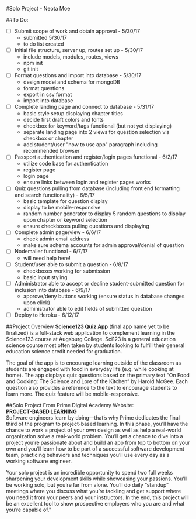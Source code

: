 #Solo Project - Neota Moe

##To Do:  

* [ ] Submit scope of work and obtain approval - 5/30/17
	- submitted 5/30/17
	- to do list created
* [ ] Initial file structure, server up, routes set up - 5/30/17
	- include models, modules, routes, views
	- npm init
	- git init
* [ ] Format questions and import into database - 5/30/17 
	- design model and schema for mongoDB
	- format questions
	- export in csv format
	- import into database
* [ ] Complete landing page and connect to database - 5/31/17 
	- basic style setup displaying chapter titles
	- decide first draft colors and fonts
	- checkbox for keyword/tags functional (but not yet displaying)
	- separate landing page into 2 views for question selection via checkbox or chapter 
	- add student/user "how to use app" paragraph including recommended browser
* [ ] Passport authentication and register/login pages functional - 6/2/17 
	- utilize code base for authentication
	- register page
	- login page
	- ensure links between login and register pages works
* [ ] Quiz questions pulling from database (including front end formatting and search functionality) - 6/5/17 
	- basic template for question display
	- display to be mobile-responsive
	- random number generator to display 5 random questions to display upon chapter or keyword selection
	- ensure checkboxes pulling questions and displaying
* [ ] Complete admin page/view - 6/6/17   
	- check admin email address
	- make sure schema accounts for admin approval/denial of question
* [ ] Nodemailer functional - 6/7/17
	- will need help here!
* [ ] Student/user able to submit a question - 6/8/17  
	- checkboxes working for submission
	- basic input styling
* [ ] Administrator able to accept or decline student-submitted question for inclusion into database - 6/9/17    
	- approve/deny buttons working (ensure status in database changes upon click)
	- administrator able to edit fields of submitted question
* [ ] Deploy to Heroku - 6/12/17

##Project Overview
**Science123 Quiz App** (final app name yet to be finalized) is a full-stack web application to complement learning in the Science123 course at Augsburg College.  Sci123 is a general education science course most often taken by students looking to fulfill their general education science credit needed for graduation.  

The goal of the app is to encourage learning outside of the classroom as students are engaged with food in everyday life (e.g. while cooking at home).  The app displays quiz questions based on the primary text “On Food and Cooking: The Science and Lore of the Kitchen” by Harold McGee.  Each question also provides a reference to the text to encourage students to learn more.  The quiz feature will be mobile-responsive.

##Solo Project
From Prime Digital Academy Website:   
**PROJECT-BASED LEARNING**   
Software engineers learn by doing—that’s why Prime dedicates the final third of the program to project-based learning. In this phase, you’ll have the chance to work a project of your own design as well as help a real-world organization solve a real-world problem. You’ll get a chance to dive into a project you’re passionate about and build an app from top to bottom on your own and you’ll learn how to be part of a successful software development team, practicing behaviors and techniques you’ll use every day as a working software engineer.    

Your solo project is an incredible opportunity to spend two full weeks sharpening your development skills while showcasing your passions. You’ll be working solo, but you’re far from alone. You’ll do daily “standup” meetings where you discuss what you’re tackling and get support where you need it from your peers and your instructors. In the end, this project will be an excellent tool to show prospective employers who you are and what you’re capable of."


